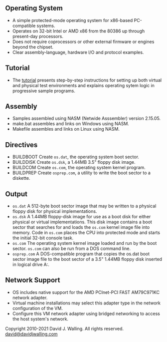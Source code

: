 ## Operating System

- A simple protected-mode operating system for x86-based PC-compatible systems.
- Operates on 32-bit Intel or AMD x86 from the 80386 up through present-day processors.
- Does not require coprocessors or other external firmware or engines beyond the chipset.
- Clear assembly-language, hardware I/O and protocol examples.

## Tutorial

- The [tutorial](tutorial/README.md) presents step-by-step instructions for setting up both virtual and physical test environments and explains operating sytem logic in progressive sample programs.
  
## Assembly

- Samples assembled using NASM (Netwide Asssembler) version 2.15.05.
- make.bat assembles and links on Windows using NASM.
- Makefile assembles and links on Linux using NASM.

## Directives

- BUILDBOOT Create `os.dat`, the operating system boot sector.
- BUILDDISK Create `os.dsk`, a 1.44MB 3.5" floppy disk image.
- BUILDCOM Create `os.com`, the operating system kernel program.
- BUILDPREP Create `osprep.com`, a utility to write the boot sector to a diskette.

## Output

- `os.dat` A 512-byte boot sector image that may be written to a physical floppy disk for physical implementations.
- `os.dsk` A 1.44MB floppy-disk image for use as a boot disk for either physical or virtual implementations. This disk image contains a boot sector that searches for and loads the `os.com` kernel image file into memory. Code in `os.com` places the CPU into protected mode and starts the initial 32-bit console task.
- `os.com` The operating system kernel image loaded and run by the boot sector. `os.com` can also be run from a DOS command line.
- `osprep.com` A DOS-compatible program that copies the os.dat boot sector image file to the boot sector of a 3.5" 1.44MB floppy disk inserted in logical drive A:.

## Network Support

- OS includes native support for the AMD PCInet-PCI FAST AM79C971KC network adapter.
- Virtual machine installations may select this adapter type in the network configuration of the VM.
- Configure this VM network adapter using bridged networking to access the host system's network.

Copyright 2010-2021 David J. Walling. All rights reserved.  
david@davidjwalling.com  